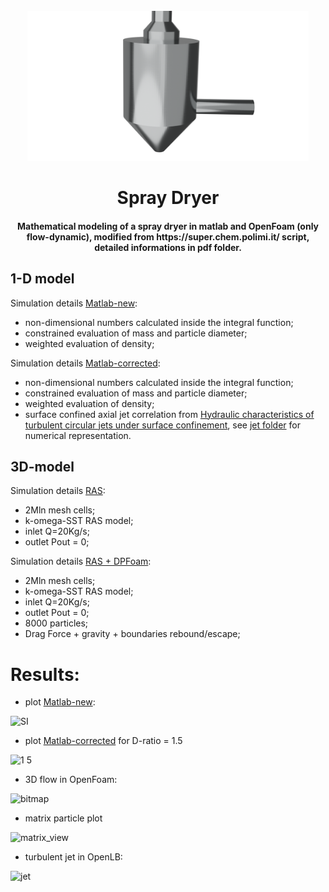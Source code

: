 <!-- PROJECT LOGO -->
<br />
<div align="center">
  <a href="https://github.com/sommaa/spray_dryer">
    <img src="./image/blender_ext.png" alt="Logo" width="450" height="240">
  </a>
      <br />
    <h1 align="center">Spray Dryer</h3>
    <h4 align="center">Mathematical modeling of a spray dryer in matlab and OpenFoam (only flow-dynamic), modified from https://super.chem.polimi.it/ script, detailed informations in pdf folder.</h4>
</div>

## 1-D model
Simulation details [Matlab-new](./spray_matlab.m):
- non-dimensional numbers calculated inside the integral function;
- constrained evaluation of mass and particle diameter;
- weighted evaluation of density;

Simulation details [Matlab-corrected](./spray_matlab_corr.m):
- non-dimensional numbers calculated inside the integral function;
- constrained evaluation of mass and particle diameter;
- weighted evaluation of density;
- surface confined axial jet correlation from [Hydraulic characteristics of turbulent circular jets under surface confinement](https://doi.org/10.1080/09715010.2013.876725), see [jet folder](./jet) for numerical representation.
## 3D-model
Simulation details [RAS](./RAS):
- 2Mln mesh cells;
- k-omega-SST RAS model;
- inlet Q=20Kg/s;
- outlet Pout = 0;

Simulation details [RAS + DPFoam](./PART):
- 2Mln mesh cells;
- k-omega-SST RAS model;
- inlet Q=20Kg/s;
- outlet Pout = 0;
- 8000 particles;
- Drag Force + gravity + boundaries rebound/escape;

# Results:
- plot [Matlab-new](./spray_matlab.m):

![SI](https://user-images.githubusercontent.com/120776791/209564200-ea86d385-22e0-42ba-93f6-3a1c8d237bb8.svg)

- plot [Matlab-corrected](./spray_dryer_corrected) for D-ratio = 1.5

![1 5](https://user-images.githubusercontent.com/120776791/209564053-b41b8e1c-f7ac-46d1-89bb-2a8bc1c4743d.svg)

- 3D flow in OpenFoam:

![bitmap](https://user-images.githubusercontent.com/120776791/210233646-6c381613-8675-4e05-a793-e01691cfe480.png)

- matrix particle plot

![matrix_view](https://user-images.githubusercontent.com/120776791/210233664-ca56476a-c940-4ee9-b692-c8fd118b6ad2.png)

- turbulent jet in OpenLB:

![jet](https://user-images.githubusercontent.com/120776791/210234167-184b5964-2845-4d13-9c66-8c63ec6dc062.png)

